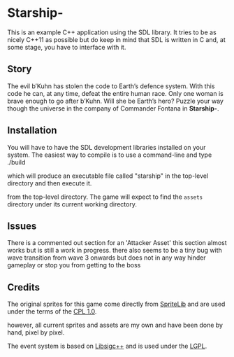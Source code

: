 # Starship- #

This is an example C++ application using the SDL library.
It tries to be as nicely C++11 as possible but do keep in
mind that SDL is written in C and, at some stage, you have
to interface with it.

## Story ##
The evil b’Kuhn has stolen the code to Earth’s defence system.
With this code he can, at any time, defeat the entire human race.
Only one woman is brave enough to go after b’Kuhn. Will she be
Earth’s hero? Puzzle your way though the universe in the company
of Commander Fontana in **Starship-**.

## Installation ##
You will have to have the SDL development libraries installed on
your system.  The easiest way to compile is to use a command-line
and type ./build

which will produce an executable file called "starship" in the
top-level directory and then execute it.
 
from the top-level directory.  The game will expect to find the
`assets` directory under its current working directory.

## Issues ##
There is a commented out section for an 'Attacker Asset' this section almost works but is
still a work in progress.
there also seems to be a tiny bug with wave transition from wave 3 onwards but does not in 
any way hinder gameplay or stop you from getting to the boss

## Credits ##
The original sprites for this game come directly from 
[SpriteLib](http://www.widgetworx.com/widgetworx/portfolio/spritelib.html) and are used
under the terms of the [CPL 1.0](http://opensource.org/licenses/cpl1.0.php).

however, all current sprites and assets are my own and have been done by hand, pixel by pixel.

The event system is based on [Libsigc++](http://libsigc.sourceforge.net/)
and is used under the [LGPL](http://www.gnu.org/copyleft/lgpl.html).
